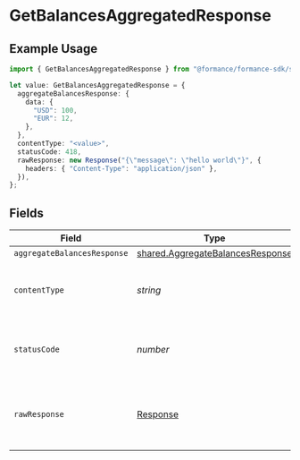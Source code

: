 # GetBalancesAggregatedResponse

## Example Usage

```typescript
import { GetBalancesAggregatedResponse } from "@formance/formance-sdk/sdk/models/operations";

let value: GetBalancesAggregatedResponse = {
  aggregateBalancesResponse: {
    data: {
      "USD": 100,
      "EUR": 12,
    },
  },
  contentType: "<value>",
  statusCode: 418,
  rawResponse: new Response("{\"message\": \"hello world\"}", {
    headers: { "Content-Type": "application/json" },
  }),
};
```

## Fields

| Field                                                                                       | Type                                                                                        | Required                                                                                    | Description                                                                                 |
| ------------------------------------------------------------------------------------------- | ------------------------------------------------------------------------------------------- | ------------------------------------------------------------------------------------------- | ------------------------------------------------------------------------------------------- |
| `aggregateBalancesResponse`                                                                 | [shared.AggregateBalancesResponse](../../../sdk/models/shared/aggregatebalancesresponse.md) | :heavy_minus_sign:                                                                          | OK                                                                                          |
| `contentType`                                                                               | *string*                                                                                    | :heavy_check_mark:                                                                          | HTTP response content type for this operation                                               |
| `statusCode`                                                                                | *number*                                                                                    | :heavy_check_mark:                                                                          | HTTP response status code for this operation                                                |
| `rawResponse`                                                                               | [Response](https://developer.mozilla.org/en-US/docs/Web/API/Response)                       | :heavy_check_mark:                                                                          | Raw HTTP response; suitable for custom response parsing                                     |